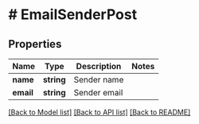 # # EmailSenderPost

## Properties

Name | Type | Description | Notes
------------ | ------------- | ------------- | -------------
**name** | **string** | Sender name |
**email** | **string** | Sender email |

[[Back to Model list]](../../README.md#models) [[Back to API list]](../../README.md#endpoints) [[Back to README]](../../README.md)
